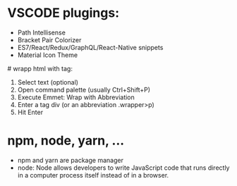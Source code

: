 # VSCODE plugings:

* Path Intellisense
* Bracket Pair Colorizer
* ES7/React/Redux/GraphQL/React-Native snippets
* Material Icon Theme


# wrapp html with tag:

1. Select text (optional)
2. Open command palette (usually Ctrl+Shift+P)
3. Execute Emmet: Wrap with Abbreviation
4. Enter a tag div (or an abbreviation .wrapper>p)
5. Hit Enter


# npm, node, yarn, ...
* npm and yarn are package manager
* node: Node allows developers to write JavaScript code that runs directly in a computer process itself instead of in a browser.
